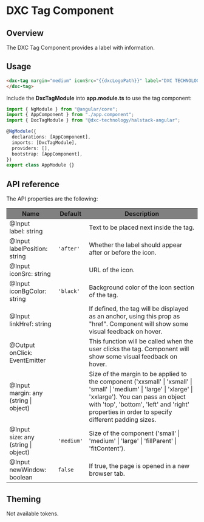 # DXC Tag Component

## Overview

The DXC Tag Component provides a label with information.

## Usage

```html
<dxc-tag margin="medium" iconSrc="{{dxcLogoPath}}" label="DXC TECHNOLOGY">
</dxc-tag>
```

Include the **DxcTagModule** into **app.module.ts** to use the tag component:

```ts
import { NgModule } from "@angular/core";
import { AppComponent } from "./app.component";
import { DxcTagModule } from "@dxc-technology/halstack-angular";

@NgModule({
  declarations: [AppComponent],
  imports: [DxcTagModule],
  providers: [],
  bootstrap: [AppComponent],
})
export class AppModule {}
```

## API reference

The API properties are the following:

<table>
    <tr style="background-color: grey">
        <th>Name</th>
        <th>Default</th>
        <th>Description</th>
    </tr>
    <tr>
        <td>@Input<br>label: string</td>
        <td></td>
        <td>Text to be placed next inside the tag.</td>
    </tr>
    <tr>
        <td>@Input<br>labelPosition: string</td>
        <td><code>'after'</code></td>
        <td>Whether the label should appear after or before the icon.</td>
    </tr>
    <tr>
        <td>@Input<br>iconSrc: string</td>
        <td></td>
        <td>URL of the icon.</td>
    </tr>
    <tr>
        <td>@Input<br>iconBgColor: string</td>
        <td><code>'black'</code></td>
        <td>Background color of the icon section of the tag.</td>
    </tr>
    <tr>
        <td>@Input<br>linkHref: string</td>
        <td></td>
        <td>If defined, the tag will be displayed as an anchor, using this prop as "href". 
            Component will show some visual feedback on hover.</td>
    </tr>
    <tr>
        <td>@Output<br>onClick: EventEmitter</td>
        <td></td>
        <td>This function will be called when the user clicks the tag. 
            Component will show some visual feedback on hover.</td>
    </tr>
    <tr>
        <td>@Input<br>margin: any (string | object)</td>
        <td></td>
        <td>
            Size of the margin to be applied to the component ('xxsmall' | 
            'xsmall' | 'small' | 'medium' | 'large' | 'xlarge' | 'xxlarge'). You 
            can pass an object with 'top', 'bottom', 'left' and 'right' properties 
            in order to specify different padding sizes.
        </td>
    </tr>
    <tr>
        <td>@Input<br>size: any (string | object)</td>
        <td><code>'medium'</code></td>
        <td>Size of the component ('small' | 'medium' | 'large' | 'fillParent' | 'fitContent').</td>
    </tr>
    <tr>
        <td>@Input<br>newWindow: boolean</td>
        <td>
            <code>false</code>
        </td>
        <td>
            If true, the page is opened in a new browser tab.
        </td>
    </tr>
</table>

## Theming

Not available tokens.
